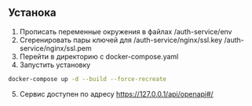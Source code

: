 ## Устанока

1. Прописать переменные окружения в файлах /auth-service/env
2. Сгеренировать пары ключей для /auth-service/nginx/ssl.key /auth-service/nginx/ssl.pem
3. Перейти в директорию с docker-compose.yaml
4. Запустить установку
```bash
docker-compose up -d --build --force-recreate
```
5. Сервис доступен по адресу https://127.0.0.1/api/openapi#/